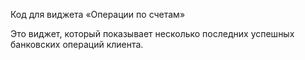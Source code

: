 Код для виджета «Операции по счетам»

Это виджет, который показывает несколько последних успешных банковских операций клиента.
